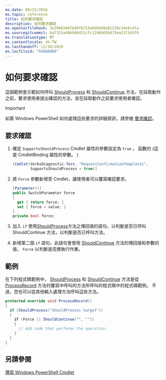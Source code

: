 ```yaml
---
ms.date: 09/13/2016
ms.topic: reference
title: 如何要求確認
description: 如何要求確認
ms.openlocfilehash: 3e29803407bd9fbf13e6db0d0a02239c34e9c4fa
ms.sourcegitcommit: ba7315a496986451cfc1296b659d73ea2373d3f0
ms.translationtype: MT
ms.contentlocale: zh-TW
ms.lasthandoff: 12/10/2020
ms.locfileid: "92666989"
---
```

# <a name="how-to-request-confirmations"></a>如何要求確認

這個範例會示範如何呼叫 [ShouldProcess](/dotnet/api/System.Management.Automation.Cmdlet.ShouldProcess) 和 [ShouldContinue](/dotnet/api/System.Management.Automation.Cmdlet.ShouldContinue) 方法，在採取動作之前，要求使用者提出確認的方法，並在採取動作之前要求使用者確認。

> [!IMPORTANT]
> 如需 Windows PowerShell 如何處理這些要求的詳細資訊，請參閱 [要求確認](./requesting-confirmation-from-cmdlets.md)。

## <a name="to-request-confirmation"></a>要求確認

1. 確定 `SupportsShouldProcess` Cmdlet 屬性的參數設定為 `true` 。 函數的 (這是 CmdletBinding 屬性的參數。 ) 

    ```csharp
    [Cmdlet(VerbsDiagnostic.Test, "RequestConfirmationTemplate1",
            SupportsShouldProcess = true)]
    ```

2. 將 `Force` 參數新增至 Cmdlet，讓使用者可以覆寫確認要求。

    ```csharp
    [Parameter()]
    public SwitchParameter Force
    {
      get { return force; }
      set { force = value; }
    }
    private bool force;
    ```

3. 加入 `if` 使用[ShouldProcess](/dotnet/api/System.Management.Automation.Cmdlet.ShouldProcess)方法之傳回值的語句，以判斷是否已呼叫 ShouldContinue 方法，以判斷是否已呼叫[](/dotnet/api/System.Management.Automation.Cmdlet.ShouldContinue)方法。

4. 新增第二個 `if` 語句，此語句會使用 [ShouldContinue](/dotnet/api/System.Management.Automation.Cmdlet.ShouldContinue) 方法的傳回值和參數的值， `Force` 以判斷是否應執行作業。

## <a name="example"></a>範例

在下列程式碼範例中， [ShouldProcess](/dotnet/api/System.Management.Automation.Cmdlet.ShouldProcess) 和 [ShouldContinue](/dotnet/api/System.Management.Automation.Cmdlet.ShouldContinue) 方法是從 [ProcessRecord](/dotnet/api/System.Management.Automation.Cmdlet.ProcessRecord) 方法的覆寫中呼叫的方法所呼叫的程式碼中的程式碼範例。 不過，您也可以從其他輸入處理方法呼叫這些方法。

```csharp
protected override void ProcessRecord()
{
  if (ShouldProcess("ShouldProcess target"))
  {
    if (Force || ShouldContinue("", ""))
    {
      // Add code that performs the operation.
    }
  }
}
```

## <a name="see-also"></a>另請參閱

[撰寫 Windows PowerShell Cmdlet](./writing-a-windows-powershell-cmdlet.md)
